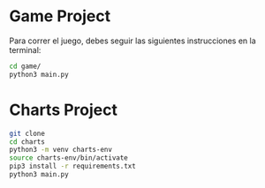 # Game Project

Para correr el juego, debes seguir las siguientes instrucciones en la terminal:

``` sh
cd game/
python3 main.py
```

# Charts Project
```sh
git clone
cd charts
python3 -m venv charts-env
source charts-env/bin/activate
pip3 install -r requirements.txt
python3 main.py
``` 